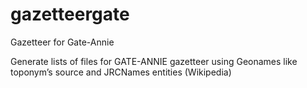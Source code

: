gazetteergate
=============

Gazetteer for Gate-Annie

Generate lists of files for GATE-ANNIE gazetteer using Geonames like toponym’s source and JRCNames entities (Wikipedia)